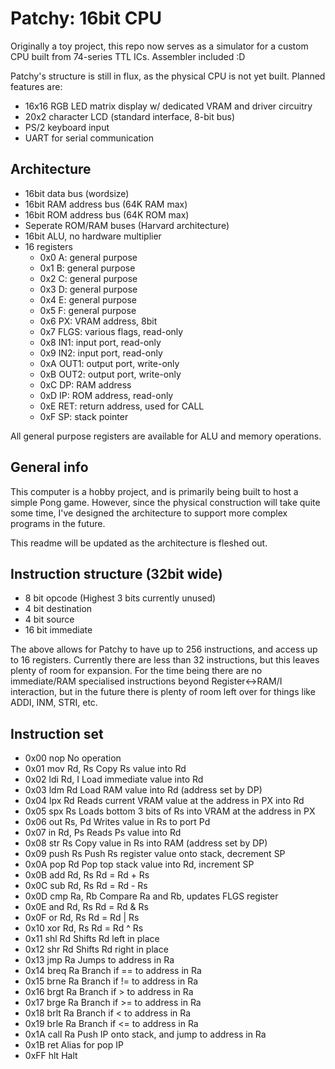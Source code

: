 Patchy: 16bit CPU
=================

Originally a toy project, this repo now serves as a simulator for a custom CPU
built from 74-series TTL ICs. Assembler included :D

Patchy's structure is still in flux, as the physical CPU is not yet built.
Planned features are:

* 16x16 RGB LED matrix display w/ dedicated VRAM and driver circuitry
* 20x2 character LCD (standard interface, 8-bit bus)
* PS/2 keyboard input
* UART for serial communication

## Architecture
* 16bit data bus (wordsize)
* 16bit RAM address bus (64K RAM max)
* 16bit ROM address bus (64K ROM max)
* Seperate ROM/RAM buses (Harvard architecture)
* 16bit ALU, no hardware multiplier
* 16 registers
  - 0x0 A: general purpose
  - 0x1 B: general purpose
  - 0x2 C: general purpose
  - 0x3 D: general purpose
  - 0x4 E: general purpose
  - 0x5 F: general purpose
  - 0x6 PX: VRAM address, 8bit
  - 0x7 FLGS: various flags, read-only
  - 0x8 IN1: input port, read-only
  - 0x9 IN2: input port, read-only
  - 0xA OUT1: output port, write-only
  - 0xB OUT2: output port, write-only
  - 0xC DP: RAM address
  - 0xD IP: ROM address, read-only
  - 0xE RET: return address, used for CALL
  - 0xF SP: stack pointer

All general purpose registers are available for ALU and memory operations.

## General info
This computer is a hobby project, and is primarily being built to host a simple
Pong game. However, since the physical construction will take quite some time,
I've designed the architecture to support more complex programs in the future.

This readme will be updated as the architecture is fleshed out.

## Instruction structure (32bit wide)
* 8 bit opcode (Highest 3 bits currently unused)
* 4 bit destination
* 4 bit source
* 16 bit immediate

The above allows for Patchy to have up to 256 instructions, and access up to 16
registers. Currently there are less than 32 instructions, but this leaves plenty
of room for expansion. For the time being there are no immediate/RAM specialised
instructions beyond Register<->RAM/I interaction, but in the future there is
plenty of room left over for things like ADDI, INM, STRI, etc.

## Instruction set
* 0x00 nop          No operation
* 0x01 mov Rd, Rs   Copy Rs value into Rd
* 0x02 ldi Rd, I    Load immediate value into Rd
* 0x03 ldm Rd       Load RAM value into Rd (address set by DP)
* 0x04 lpx Rd       Reads current VRAM value at the address in PX into Rd
* 0x05 spx Rs       Loads bottom 3 bits of Rs into VRAM at the address in PX
* 0x06 out Rs, Pd   Writes value in Rs to port Pd
* 0x07 in Rd, Ps    Reads Ps value into Rd
* 0x08 str Rs       Copy value in Rs into RAM (address set by DP)
* 0x09 push Rs      Push Rs register value onto stack, decrement SP
* 0x0A pop Rd       Pop top stack value into Rd, increment SP
* 0x0B add Rd, Rs   Rd = Rd + Rs
* 0x0C sub Rd, Rs   Rd = Rd - Rs
* 0x0D cmp Ra, Rb   Compare Ra and Rb, updates FLGS register
* 0x0E and Rd, Rs   Rd = Rd & Rs
* 0x0F or Rd, Rs    Rd = Rd | Rs
* 0x10 xor Rd, Rs   Rd = Rd ^ Rs
* 0x11 shl Rd       Shifts Rd left in place
* 0x12 shr Rd       Shifts Rd right in place
* 0x13 jmp Ra       Jumps to address in Ra
* 0x14 breq Ra      Branch if == to address in Ra
* 0x15 brne Ra      Branch if != to address in Ra
* 0x16 brgt Ra      Branch if >  to address in Ra
* 0x17 brge Ra      Branch if >= to address in Ra
* 0x18 brlt Ra      Branch if <  to address in Ra
* 0x19 brle Ra      Branch if <= to address in Ra
* 0x1A call Ra      Push IP onto stack, and jump to address in Ra
* 0x1B ret          Alias for pop IP
* 0xFF hlt          Halt
